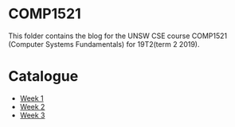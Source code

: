 # COMP1521

This folder contains the blog for the UNSW CSE course COMP1521 (Computer Systems Fundamentals) for 19T2(term 2 2019).

# Catalogue
- [Week 1](week1.md)
- [Week 2](week2.md)
- [Week 3](week3.md)